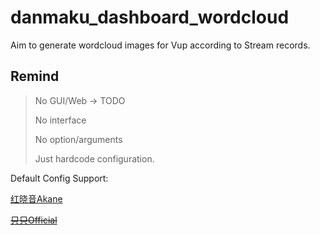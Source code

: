 # danmaku_dashboard_wordcloud
Aim to generate wordcloud images for Vup according to Stream records.

## Remind
> No GUI/Web -> TODO
> 
> No interface
> 
> No option/arguments
> 
> Just hardcode configuration.

Default Config Support:

[红晓音Akane](https://space.bilibili.com/899804)

[~~只只Official~~](https://space.bilibili.com/495707763)
